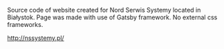 Source code of website created for Nord Serwis Systemy located in Białystok.
Page was made with use of Gatsby framework.
No external css frameworks.

http://nssystemy.pl/
